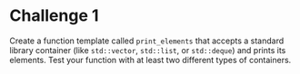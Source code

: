 # Challenge 1

Create a function template called `print_elements` that accepts a standard library container (like `std::vector`, `std::list`, or `std::deque`) and prints its elements. Test your function with at least two different types of containers.
